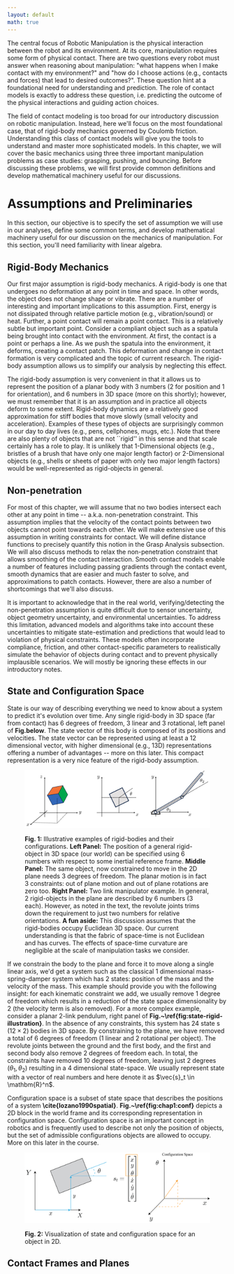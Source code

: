 ```yaml
---
layout: default
math: true
---
```


The central focus of Robotic Manipulation is the physical interaction between the robot and its environment. 
At its core, manipulation requires some form of physical contact. There are two questions every robot must answer 
when reasoning about manipulation: "what happens when I make contact with my environment?" and "how do I choose 
actions (e.g., contacts and forces) that lead to desired outcomes?". These question hint at a foundational need 
for understanding and prediction. The role of contact models is exactly to address these question, i.e. predicting 
the outcome of the physical interactions and guiding action choices. 

The field of contact modeling is too broad for our introductory discussion on robotic manipulation. Instead, 
here we'll focus on the most foundational case, that of rigid-body mechanics governed by Coulomb friction. 
Understanding this class of contact models will give you the tools to understand and master more sophisticated models. 
In this chapter, we will cover the basic mechanics using three three important manipulation problems as case studies: 
grasping, pushing, and bouncing. Before discussing these problems, we will first provide common definitions and develop 
mathematical machinery useful for our discussions. 

# Assumptions and Preliminaries

In this section, our objective is to specify the set of assumption we will use in our analyses, define some common 
terms, and develop mathematical machinery useful for our discussion on the mechanics of manipulation. For this section, 
you'll need familiarity with linear algebra. 

## Rigid-Body Mechanics

Our first major assumption is rigid-body mechanics. A rigid-body is one that undergoes no deformation at any point in 
time and space. In other words, the object does not change shape or vibrate. There are a number of interesting and 
important implications to this assumption. First, energy is not dissipated through relative particle motion (e.g., 
vibration/sound) or heat. Further, a point contact will remain a point contact. This is a relatively subtle but important 
point. Consider a compliant object such as a spatula being brought into contact with the environment. At first, the 
contact is a point or perhaps a line. As we push the spatula into the environment, it deforms, creating a contact patch. 
This deformation and change in contact formation is very complicated and the topic of current research. The rigid-body 
assumption allows us to simplify our analysis by neglecting this effect.

The rigid-body assumption is very convenient in that it allows us to represent the position of a planar body with 3 
numbers (2 for position and 1 for orientation), and 6 numbers in 3D space (more on this shortly); however, we must 
remember that it is an assumption and in practice all objects deform to some extent. Rigid-body dynamics are a 
relatively good approximation for stiff bodies that move slowly (small velocity and acceleration). Examples of these 
types of objects are surprisingly common in our day to day lives (e.g., pens, cellphones, mugs, etc.). Note that there 
are also plenty of objects that are not ``rigid'' in this sense and that scale certainly has a role to play. It is 
unlikely that 1-Dimensional objects (e.g., bristles of a brush that have only one major length factor) or 2-Dimensional 
objects (e.g., shells or sheets of paper with only two major length factors) would be well-represented as rigid-objects in general.

## Non-penetration

For most of this chapter, we will assume that no two bodies intersect each other at any point in time -- a.k.a. 
non-penetration constraint. This assumption implies that the velocity of the contact points between two objects 
cannot point towards each other. We will make extensive use of this assumption in writing constraints for contact. 
We will define distance functions to precisely quantify this notion in the Grasp Analysis subsection. We will also 
discuss methods to relax the non-penetration constraint that allows smoothing of the contact interaction. Smooth 
contact models enable a number of features including passing gradients through the contact event, smooth dynamics 
that are easier and much faster to solve, and approximations to patch contacts. However, there are also a number 
of shortcomings that we'll also discuss.


It is important to acknowledge that in the real world, verifying/detecting the non-penetration assumption is quite 
difficult due to sensor uncertainty, object geometry uncertainty, and environmental uncertainties. To address this 
limitation, advanced models and algorithms take into account these uncertainties to mitigate state-estimation and 
predictions that would lead to violation of physical constraints. These models often incorporate compliance, friction, 
and other contact-specific parameters to realistically simulate the behavior of objects during contact and to prevent 
physically implausible scenarios. We will mostly be ignoring these effects in our introductory notes.

## State and Configuration Space

State is our way of describing everything we need to know about a system to predict it's evolution over time. 
Any single rigid-body in 3D space (far from contact) has 6 degrees of freedom, 3 linear and 3 rotational, left panel 
of **Fig.below**. The state vector of this body is composed of its positions and velocities. 
The state vector can be represented using at least a 12 dimensional vector, with higher dimensional (e.g., 13D) representations 
offering a number of advantages -- more on this later. This compact representation is a very nice feature of the 
rigid-body assumption.

<figure>
<p align="center">
  <img src="figures/state-rigid-body.png" />
</p>
<figcaption> <b>Fig. 1:</b> Illustrative examples of rigid-bodies and their configurations. <b>Left Panel:</b> The 
  position of a general rigid-object in 3D space (our world) can be specified using 6 numbers with respect to some 
  inertial reference frame. <b>Middle Panel:</b> The same object, now constrained to move in the 2D plane needs 
  3 degrees of freedom. The planar motion is in fact 3 constraints: out of plane motion and out of plane 
  rotations are zero too. <b>Right Panel:</b> Two link manipulator example. In general, 2 rigid-objects in the 
  plane are described by 6 numbers (3 each). However, as noted in the text, the revolute joints trims down the 
  requirement to just two numbers for relative orientations. <b>A fun aside:</b> This discussion assumes that the 
  rigid-bodies occupy Euclidean 3D space. Our current understanding is that the fabric of space-time is not Euclidean 
  and has curves. The effects of space-time curvature are negligible at the scale of manipulation tasks we consider.
</figcaption>
</figure>


If we constrain the body to the plane and force it to move along a single linear axis, we'd get a system such as the 
classical 1 dimensional mass-spring-damper system which has 2 states: position of the mass and the velocity of the mass. 
This example should provide you with the following insight: for each kinematic constraint we add, we usually remove 1 
degree of freedom which results in a reduction of the state space dimensionality by 2 (the velocity term is also removed). 
For a more complex example, consider a planar 2-link pendulum, right panel of **Fig.~\ref{fig:state-rigid-illustration}**. In 
the absence of any constraints, this system has 24 state s $(12 \times 2)$ bodies in 3D space. By constraining to the plane, 
we have removed a total of 6 degrees of freedom (1 linear and 2 rotational per object). The revolute joints between the 
ground and the first body, and the first and second body also remove 2 degrees of freedom each. In total, the constraints 
have removed 10 degrees of freedom, leaving just 2 degrees ($\theta_1, \theta_2$) resulting in a 4 dimensional state-space. 
We usually represent state with a vector of real numbers and here denote it as $\vec{s}_t \in \mathbm{R}^n$. 

Configuration space is a subset of state space that describes the positions of a system **\cite{lozano1990spatial}**. **Fig.~\ref{fig:chap1:conf}** depicts a 2D block in the world frame and its corresponding representation in configuration space. 
Configuration space is an important concept in robotics and is frequently used to describe not only the position of objects, 
but the set of admissible configurations objects are allowed to occupy. More on this later in the course.

<figure>
<p align="center">
  <img src="figures/chapter-1-config.png" />
</p>
<figcaption> 
  <b>Fig. 2:</b> Visualization of state and configuration space for an object in 2D.
</figcaption>
</figure>

## Contact Frames and Planes
